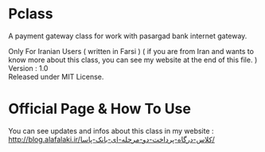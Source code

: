 Pclass
=========

A payment gateway class for work with pasargad bank internet gateway.

Only For Iranian Users ( written in Farsi ) ( if you are from Iran and wants to know more about this class, you can see my website at the end of this file. )<br />
Version : 1.0<br />
Released under MIT License.


Official Page & How To Use
=========

You can see updates and infos about this class in my website :<br />
http://blog.alafalaki.ir/کلاس-درگاه-پرداخت-دو-مرحله-ای-بانک-پاسا/
